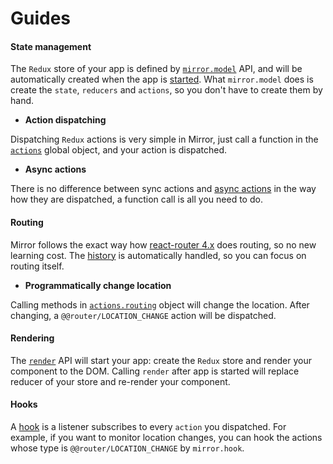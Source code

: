 # Guides

#### State management

The `Redux` store of your app is defined by [`mirror.model`](https://github.com/mirrorjs/mirror/blob/master/docs/api.md#mirrormodelname-initialstate-reducers-effects) API, and will be automatically created when the app is [started](#rendering). What `mirror.model` does is create the `state`, `reducers` and `actions`, so you don't have to create them by hand.

* **Action dispatching**

Dispatching `Redux` actions is very simple in Mirror, just call a function in the [`actions`](https://github.com/mirrorjs/mirror/blob/master/docs/api.md#actions) global object, and your action is dispatched.

* **Async actions**

There is no difference between sync actions and [async actions](https://github.com/mirrorjs/mirror/blob/master/docs/api.md#-effects) in the way how they are dispatched, a function call is all you need to do.

#### Routing

Mirror follows the exact way how [react-router 4.x](https://github.com/ReactTraining/react-router) does routing, so no new learning cost. The [history](https://github.com/ReactTraining/react-router/blob/master/packages/react-router/docs/api/Router.md#history-object) is automatically handled, so you can focus on routing itself.

* **Programmatically change location**

Calling methods in [`actions.routing`](https://github.com/mirrorjs/mirror/blob/master/docs/api.md#-actionsrouting) object will change the location. After changing, a `@@router/LOCATION_CHANGE` action will be dispatched.

#### Rendering

The [`render`](https://github.com/mirrorjs/mirror/blob/master/docs/api.md##rendercomponent-container) API will start your app: create the `Redux` store and render your component to the DOM. Calling `render` after app is started will replace reducer of your store and re-render your component.

#### Hooks

A [hook](https://github.com/mirrorjs/mirror/blob/master/docs/api.md#mirrorhookaction-getstate-) is a listener subscribes to every `action` you dispatched. For example, if you want to monitor location changes, you can hook the actions whose type is `@@router/LOCATION_CHANGE` by `mirror.hook`.


